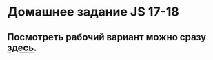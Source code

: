# Домашнее задание JS 17-18

<h2>Посмотреть рабочий вариант можно сразу <a href="http://10.skm.pp.ua/js-17-18/build"><b>здесь</b></a>.</h2>
